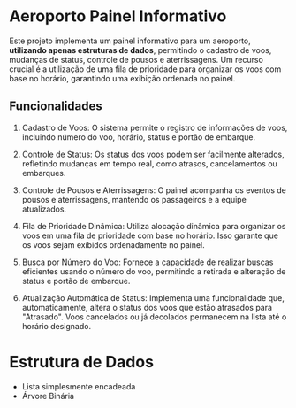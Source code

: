 # Aeroporto Painel Informativo
Este projeto implementa um painel informativo para um aeroporto, **utilizando apenas estruturas de dados**, permitindo o cadastro de voos, mudanças de status, controle de pousos e aterrissagens. Um recurso crucial é a utilização de uma fila de prioridade para organizar os voos com base no horário, garantindo uma exibição ordenada no painel.

## Funcionalidades
1. Cadastro de Voos: O sistema permite o registro de informações de voos, incluindo número do voo, horário, status e portão de embarque.

2. Controle de Status: Os status dos voos podem ser facilmente alterados, refletindo mudanças em tempo real, como atrasos, cancelamentos ou embarques.

3. Controle de Pousos e Aterrissagens: O painel acompanha os eventos de pousos e aterrissagens, mantendo os passageiros e a equipe atualizados.

4. Fila de Prioridade Dinâmica: Utiliza alocação dinâmica para organizar os voos em uma fila de prioridade com base no horário. Isso garante que os voos sejam exibidos ordenadamente no painel.

5. Busca por Número do Voo: Fornece a capacidade de realizar buscas eficientes usando o número do voo, permitindo a retirada e alteração de status e portão de embarque.

6. Atualização Automática de Status: Implementa uma funcionalidade que, automaticamente, altera o status dos voos que estão atrasados para "Atrasado". Voos cancelados ou já decolados permanecem na lista até o horário designado.

# Estrutura de Dados
- Lista simplesmente encadeada
- Árvore Binária

